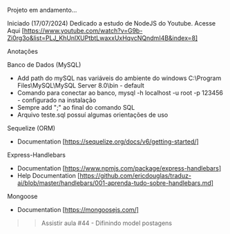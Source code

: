 Projeto em andamento...

Iniciado (17/07/2024)
Dedicado a estudo de NodeJS do Youtube.
Acesse Aqui [https://www.youtube.com/watch?v=G9b-Zi0rg3o&list=PLJ_KhUnlXUPtbtLwaxxUxHqvcNQndmI4B&index=8]

Anotações

Banco de Dados (MySQL)
- Add path do mySQL nas variáveis do ambiente do windows C:\Program Files\MySQL\MySQL Server 8.0\bin - default
- Comando para conectar ao banco, mysql -h localhost -u root -p 123456 - configurado na instalação
- Sempre add ";" ao final do comando SQL
- Arquivo teste.sql possuí algumas orientações de uso


Sequelize (ORM)
- Documentation [https://sequelize.org/docs/v6/getting-started/]

Express-Handlebars
- Documentation [https://www.npmjs.com/package/express-handlebars]
- Help Documentation [https://github.com/ericdouglas/traduz-ai/blob/master/handlebars/001-aprenda-tudo-sobre-handlebars.md]

Mongoose
- Documentation [https://mongoosejs.com/]

>> Assistir aula #44 - Difinindo model postagens